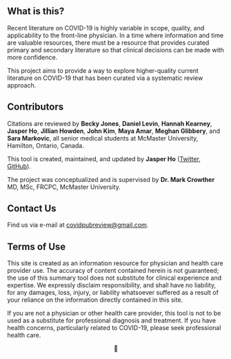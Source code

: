 ## What is this?
Recent literature on COVID-19 is highly variable in scope, quality, and applicability to the front-line physician. In a time where information and time are valuable resources, there must be a resource that provides curated primary and secondary literature so that clinical decisions can be made with more confidence.

This project aims to provide a way to explore higher-quality current literature on COVID-19 that has been curated via a systematic review approach.

## Contributors
Citations are reviewed by **Becky Jones**, **Daniel Levin**, **Hannah Kearney**, **Jasper Ho**, **Jillian Howden**, **John Kim**, **Maya Amar**, **Meghan Glibbery**, and **Sara Markovic**, all senior medical students at McMaster University, Hamilton, Ontario, Canada.

This tool is created, maintained, and updated by **Jasper Ho** ([Twitter](https://www.twitter.com/jzpero), [GitHub](https://www.github.com/jzpero)).

The project was conceptualized and is supervised by **Dr. Mark Crowther** MD, MSc, FRCPC, McMaster University.

## Contact Us
Find us via e-mail at [covidpubreview@gmail.com](mailto:covidpubreview@gmail.com).

## Terms of Use
This site is created as an information resource for physician and health care provider use. The accuracy of content contained herein is not guaranteed; the use of this summary tool does not substitute for clinical experience and expertise. We expressly disclaim responsibility, and shall have no liability, for any damages, loss, injury, or liability whatsoever suffered as a result of your reliance on the information directly contained in this site.

If you are not a physician or other health care provider, this tool is not to be used as a substitute for professional diagnosis and treatment. If you have health concerns, particularly related to COVID-19, please seek professional health care.


<p align="center">🍁</p>
